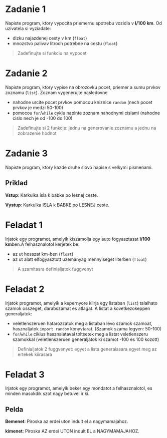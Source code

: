# Zadanie 1
Napiste program, ktory vypocita priemernu spotrebu vozidla v **l/100 km**. Od uzivatela si vyziadate:
- dlzku najazdenej cesty v km (`float`)
- mnozstvo palivav litroch potrebne na cestu (`float`)
> Zadefinujte si funkciu na vypocet

# Zadanie 2
Napiste program, ktory vypise na obrozovku pocet, priemer a sumu prvkov zoznamu (`list`). Zoznam vygenerujte nasledovne
- nahodne urcite pocet prvkov pomocou kniznice `random` (nech pocet prvkov je medzi 50-100)
- pomocou `for`/`while` cyklu naplnte zoznam nahodnymi cislami (nahodne cislo nech je od -100 do 100)
> Zadefinujte si 2 funkcie: jednu na generovanie zoznamu a jednu na zobrazenie hodnot

# Zadanie 3
Napiste program, ktory kazde druhe slovo napise s velkymi pismenami.
## Priklad
**Vstup**: Karkulka isla k babke po lesnej ceste.

**Vystup**: Karkulka ISLA k BABKE po LESNEJ ceste.

# Feladat 1
Irjatok egy programot, amelyik kiszamolja egy auto fogyasztasat **l/100 km**ben.A felhasznalotol kerjetek be:
- az ut hosszat km-ben (`float`)
- az ut alatt elfogyasztott uzemanyag mennyiseget literben (`float`)
> A szamitasra definialjatok fuggvenyt

# Feladat 2
Irjatok programot, amelyik a kepernyore kiirja egy listaban (`list`) talalhato szamok osszeget, darabszamat es atlagat. A listat a kovetkezokeppen generaljatok:
- veletlenszeruen hatarozzatok meg a listaban levo szamok szamoat, hasznaljatok `import random`  konyvtarat. (Szamok szama legyen: 50-100)
- `for`/`while` ciklus hasznalataval toltsetek meg a listat veletlenszeru szamokkal (veletlenszeruen generaljatok ki szamot -100 es 100 kozott)
> Definialjatok 2 fuggvenyet: egyet a lista generalasara egyet meg az ertekek kiirasara

# Feladat 3
Irjatok egy programot, amelyik beker egy mondatot a felhasznalotol, es minden masokdik szot nagy betuvel ir ki.
## Pelda
**Bemenet**: Piroska az erdei uton indult el a nagymamajahoz.

**kimenet**: Piroska AZ erdei UTON indult EL a NAGYMAMAJAHOZ.

